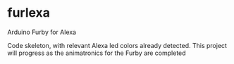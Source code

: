 # furlexa
Arduino Furby for Alexa

Code skeleton, with relevant Alexa led colors already detected. This project will progress as the animatronics for the Furby are completed
